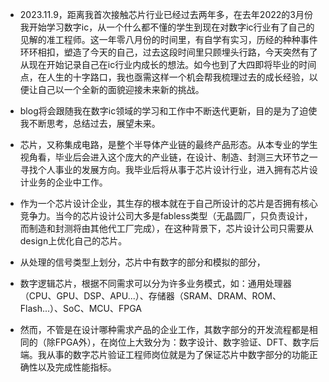 - 2023.11.9，距离我首次接触芯片行业已经过去两年多，在去年2022的3月份我开始学习数字ic，从一个什么都不懂的学生到现在对数字ic行业有了自己的见解的准工程师。这一年零八月份的时间里，有自学有实习，历经的种种事件环环相扣，塑造了今天的自己，过去这段时间里只顾埋头行路，今天突然有了从现在开始记录自己在ic行业内成长的想法。如今也到了大四即将毕业的时间点，在人生的十字路口，我也亟需这样一个机会帮我梳理过去的成长经验，以便让自己以一个全新的面貌迎接未来新的挑战。
  
- blog将会跟随我在数字ic领域的学习和工作中不断迭代更新，目的是为了迫使我不断思考，总结过去，展望未来。
  
- 芯片，又称集成电路，是整个半导体产业链的最终产品形态。从本专业的学生视角看，毕业后会进入这个庞大的产业链，在设计、制造、封测三大环节之一寻找个人事业的发展方向。我毕业后将从事于芯片设计行业，进入拥有芯片设计业务的企业中工作。
  
- 作为一个芯片设计企业，其生存的根本就在于自己所设计的芯片是否拥有核心竞争力。当今的芯片设计公司大多是fabless类型（无晶圆厂，只负责设计，而制造和封测将由其他代工厂完成），在这种背景下，芯片设计公司只需要从design上优化自己的芯片。
  
- 从处理的信号类型上划分，芯片中有数字的部分和模拟的部分，
  
- 数字逻辑芯片，根据不同需求可以分为许多业务模式，如：通用处理器（CPU、GPU、DSP、APU...）、存储器（SRAM、DRAM、ROM、Flash...）、SoC、MCU、FPGA

- 然而，不管是在设计哪种需求产品的企业工作，其数字部分的开发流程都是相同的（除FPGA外），在岗位上大致分为：数字设计、数字验证、DFT、数字后端。我从事的数字芯片验证工程师岗位就是为了保证芯片中数字部分的功能正确性以及完成性能指标。
